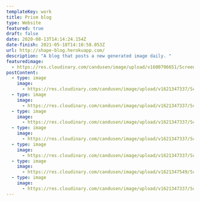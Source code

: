 ```yaml
---
templateKey: work
title: Prism blog
type: Website
featured: true
draft: false
date: 2020-08-13T14:14:24.154Z
date-finish: 2021-05-18T14:10:58.053Z
url: http://shape-blog.herokuapp.com/
description: "A blog that posts a new generated image daily. "
featuredimage:
  - https://res.cloudinary.com/candusen/image/upload/v1600706651/Screen_Shot_2020-09-21_at_12.42.41_PM_xcmrby.png
postContent:
  - type: image
    image:
      - https://res.cloudinary.com/candusen/image/upload/v1621347337/Screen_Shot_2021-05-18_at_10.12.57_AM_ruosoh.png
  - type: image
    image:
      - https://res.cloudinary.com/candusen/image/upload/v1621347337/Screen_Shot_2021-05-18_at_10.13.32_AM_s8ggmo.png
  - type: image
    image:
      - https://res.cloudinary.com/candusen/image/upload/v1621347337/Screen_Shot_2021-05-18_at_10.13.50_AM_lp0cnf.png
  - type: image
    image:
      - https://res.cloudinary.com/candusen/image/upload/v1621347337/Screen_Shot_2021-05-18_at_10.14.10_AM_m3vyim.png
  - type: image
    image:
      - https://res.cloudinary.com/candusen/image/upload/v1621347337/Screen_Shot_2021-05-18_at_10.14.37_AM_uv0ruv.png
  - type: image
    image:
      - https://res.cloudinary.com/candusen/image/upload/v1621347549/Screen_Shot_2021-05-18_at_10.18.41_AM_uuwglr.png
  - type: image
    image:
      - https://res.cloudinary.com/candusen/image/upload/v1621347337/Screen_Shot_2021-05-18_at_10.15.18_AM_aw5kaf.png
---
```

